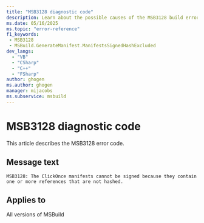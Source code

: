 ```yaml
---
title: "MSB3128 diagnostic code"
description: Learn about the possible causes of the MSB3128 build error, and get troubleshooting tips.
ms.date: 05/16/2025
ms.topic: "error-reference"
f1_keywords:
 - MSB3128
 - MSBuild.GenerateManifest.ManifestsSignedHashExcluded
dev_langs:
  - "VB"
  - "CSharp"
  - "C++"
  - "FSharp"
author: ghogen
ms.author: ghogen
manager: mijacobs
ms.subservice: msbuild
---
```


# MSB3128 diagnostic code

<!-- :::ErrorDefinitionDescription::: -->
<!-- :::editable-content name="introDescription"::: -->
This article describes the MSB3128 error code.
<!-- :::editable-content-end::: -->

## Message text

<!-- :::editable-content name="messageText"::: -->
`MSB3128: The ClickOnce manifests cannot be signed because they contain one or more references that are not hashed.`
<!-- :::editable-content-end::: -->
<!-- MSB3128: The ClickOnce manifests cannot be signed because they contain one or more references that are not hashed. -->

<!-- :::editable-content name="postOutputDescription"::: -->
<!--
{StrBegin="MSB3128: "}
-->
<!-- :::editable-content-end::: -->
<!-- :::ErrorDefinitionDescription-end::: -->

## Applies to

All versions of MSBuild
